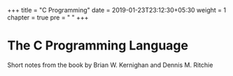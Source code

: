 +++
title = "C Programming"
date = 2019-01-23T23:12:30+05:30
weight = 1
chapter = true
pre = "<i class='devicon-c-plain'></i> "
+++


# The C Programming Language

Short notes from the book by Brian W. Kernighan and Dennis M. Ritchie